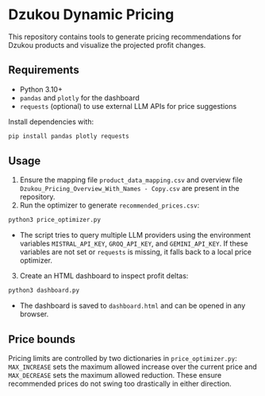 # Dzukou Dynamic Pricing

This repository contains tools to generate pricing recommendations for Dzukou products and visualize the projected profit changes.

## Requirements
- Python 3.10+
- `pandas` and `plotly` for the dashboard
- `requests` (optional) to use external LLM APIs for price suggestions

Install dependencies with:
```bash
pip install pandas plotly requests
```

## Usage
1. Ensure the mapping file `product_data_mapping.csv` and overview file `Dzukou_Pricing_Overview_With_Names - Copy.csv` are present in the repository.
2. Run the optimizer to generate `recommended_prices.csv`:
```bash
python3 price_optimizer.py
```
   - The script tries to query multiple LLM providers using the environment variables `MISTRAL_API_KEY`, `GROQ_API_KEY`, and `GEMINI_API_KEY`. If these variables are not set or `requests` is missing, it falls back to a local price optimizer.
3. Create an HTML dashboard to inspect profit deltas:
```bash
python3 dashboard.py
```
   - The dashboard is saved to `dashboard.html` and can be opened in any browser.

## Price bounds
Pricing limits are controlled by two dictionaries in `price_optimizer.py`:
`MAX_INCREASE` sets the maximum allowed increase over the current price and
`MAX_DECREASE` sets the maximum allowed reduction. These ensure recommended
prices do not swing too drastically in either direction.


